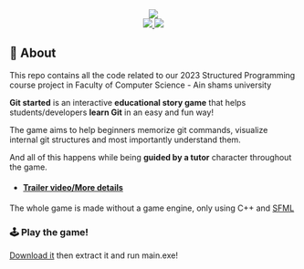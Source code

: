 <div align="center">
    <img src="https://i.imgur.com/huebQ1a.jpg" width="">
</div>

<div align="center">
    <a href="https://github.com/Ahmed-Khaled-dev/git-started/blob/main/LICENSE">
        <img src="https://img.shields.io/badge/License-MIT-green.svg">
    </a>
    <a href="https://cplusplus.com/">
        <img src="https://img.shields.io/badge/Made%20with-C++-1f425f.svg">
    </a>
</div>

## 📝 About
This repo contains all the code related to our 2023 Structured Programming course project in Faculty of Computer Science - Ain shams university


**Git started** is an interactive **educational story game** that helps students/developers **learn Git** in an easy and fun way!

The game aims to help beginners memorize git commands, visualize internal git structures and most importantly understand them.

And all of this happens while being **guided by a tutor** character throughout the game.

- #### [Trailer video/More details](https://www.facebook.com/100005920653093/videos/818662826092485/)

The whole game is made without a game engine, only using C++ and [SFML](https://www.sfml-dev.org/)

### 🕹️ Play the game!
[Download it](https://drive.google.com/file/d/1HS88RBgUQb3pGO7rIeaTSNRhzO2qsV0m/view) then extract it and run main.exe!